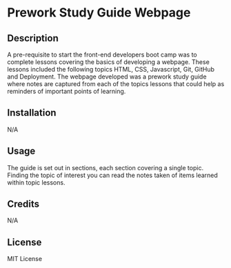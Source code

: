 # Prework Study Guide Webpage

## Description

A pre-requisite to start the front-end developers boot camp was to complete lessons covering the basics of developing a webpage. These lessons included the following topics HTML, CSS, Javascript, Git, GitHub and Deployment. The webpage developed was a prework study guide where notes are captured from each of the topics lessons that could help as reminders of important points of learning.

## Installation

N/A

## Usage

The guide is set out in sections, each section covering a single topic. Finding the topic of interest you can read the notes taken of items learned within topic lessons.

## Credits

N/A

## License

MIT License

